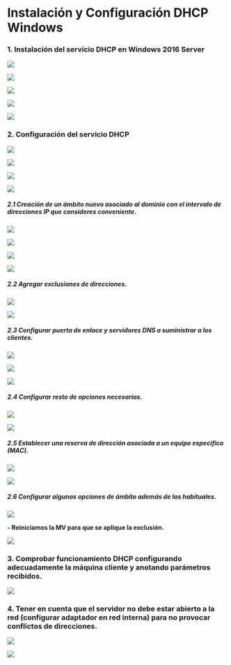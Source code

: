 # **Instalación y Configuración DHCP Windows**

### **1. Instalación del servicio DHCP en Windows 2016 Server**

![](img/001.png)

![](img/002.png)

![](img/003.png)

![](img/004.png)

![](img/005.png)

### **2. Configuración del servicio DHCP**

![](img/006.png)

![](img/007.png)

![](img/008.png)

![](img/009.png)

##### **2.1 Creación de un ámbito nuevo asociado al dominio con el intervalo de direcciones IP que consideres conveniente.**

![](img/010.png)

![](img/011.png)

![](img/013.png)

![](img/014.png)

##### **2.2 Agregar exclusiones de direcciones.**

![](img/015.png)

![](img/016.png)

##### **2.3 Configurar puerta de enlace y servidores DNS a suministrar a los clientes.**

![](img/017.png)

![](img/018.png)

![](img/019.png)

##### **2.4 Configurar resto de opciones necesarias.**

![](img/020.png)

![](img/021.png)

##### **2.5 Establecer una reserva de dirección asociada a un equipo específico (MAC).**

![](img/027.png)

![](img/028.png)

##### **2.6 Configurar algunas opciones de ámbito además de las habituales.**

![](img/025.png)

**- Reiniciamos la MV para que se aplique la exclusión.**

![](img/026.png)


### **3. Comprobar funcionamiento DHCP configurando adecuadamente la máquina cliente y anotando parámetros recibidos.**

![](img/022.png)

### **4. Tener en cuenta que el servidor no debe estar abierto a la red (configurar adaptador en red interna) para no provocar conflictos de direcciones.**

![](img/029.png)

![](img/030.png)
